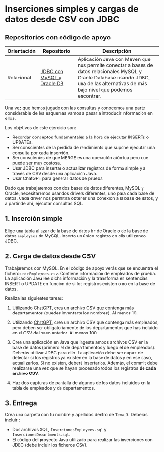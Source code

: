 Inserciones simples y cargas de datos desde CSV con JDBC
==============================================================

## Repositorios con código de apoyo
| Orientación | Repositorio | Descripción
|--|--|--|
| Relacional | [JDBC con MySQL y Oracle DB](https://github.com/UnirCs/bbdda-jdbc) |  Aplicación Java con Maven que nos permite conectar a bases de datos relacionales MySQL y Oracle Database usando JDBC, una de las alternativas de más bajo nivel que podemos encontrar.


Una vez que hemos jugado con las consultas y conocemos una parte considerable de los esquemas vamos a pasar a introducir información en ellos.

Los objetivos de este ejercicio son:
- Recordar conceptos fundamentales a la hora de ejecutar INSERTs o UPDATEs.
- Ser conscientes de la pérdida de rendimiento que supone ejecutar una consulta por cada inserción.
- Ser conscientes de que MERGE es una operación atómica pero que puede ser muy costosa.
- Usar JDBC para insertar o actualizar registros de forma simple y a través de CSV desde una aplicación Java.
- Usar ChatGPT para generar datos de prueba.

Dado que trabajaremos con dos bases de datos diferentes, MySQL y Oracle, necesitaremos usar dos drivers diferentes, uno para cada base de datos.
Cada driver nos permitirá obtener una conexión a la base de datos, y a partir de ahí, ejecutar consultas SQL.


## 1. Inserción simple

Elige una tabla al azar de la base de datos ``hr`` de Oracle o de la base de datos ``employees`` de MySQL. Inserta un único registro en ella utilizando JDBC.

## 2. Carga de datos desde CSV
Trabajaremos con MySQL. En el código de apoyo verás que se encuentra el fichero ``unirEmployees.csv``. Contiene información de empleados de prueba. La aplicación Java lee dicha información y la transforma en sentencias INSERT o UPDATE en función de si los registros existen o no en la base de datos.

Realiza las siguientes tareas:

1. Utilizando [ChatGPT](https://chat.openai.com/), crea un archivo CSV que contenga más departamentos (puedes inventarte los nombres). Al menos 10.
   
2. Utilizando [ChatGPT](https://chat.openai.com/), crea un archivo CSV que contenga más empleados, pero deben ser obligatoriamente de los departamentos que has incluido en el CSV del paso anterior. Al menos 100.
3. Crea una aplicación en Java que ingeste ambos archivos CSV en la base de datos (primero el de departamentos y luego el de empleados). Deberás utilizar JDBC para ello. La aplicación debe ser capaz de detectar si los registros ya existen en la base de datos y en ese caso, actualizarlos. Si no existen, deberá insertarlos. Además, el commit debe realizarse una vez que se hayan procesado todos los registros **de cada archivo CSV**.
4. Haz dos capturas de pantalla de algunos de los datos incluidos en la tabla de empleados y de departamentos.

## 3. Entrega

Crea una carpeta con tu nombre y apellidos dentro de ``Tema_3``. Deberás incluir :

- Dos archivos SQL, ``InsercionesEmployees.sql`` y ``InsercionesDepartments.sql``.
- El código del proyecto Java utilizado para realizar las inserciones con JDBC (debe incluir los ficheros CSV).